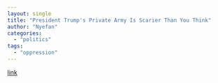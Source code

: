 ```yaml
---
layout: single
title: "President Trump's Private Army Is Scarier Than You Think"
author: "Nyefan"
categories:
  - "politics"
tags:
  - "oppression"
---
```

[link](https://slate.com/news-and-politics/2020/07/president-trump-private-army-is-scarier-than-you-think.html)